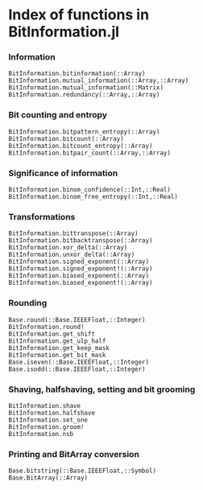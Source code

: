 # Index of functions in BitInformation.jl

### Information

```@docs
BitInformation.bitinformation(::Array)
BitInformation.mutual_information(::Array,::Array)
BitInformation.mutual_information(::Matrix)
BitInformation.redundancy(::Array,::Array)
```

### Bit counting and entropy

```@docs
BitInformation.bitpattern_entropy(::Array)
BitInformation.bitcount(::Array)
BitInformation.bitcount_entropy(::Array)
BitInformation.bitpair_count(::Array,::Array)
```

### Significance of information

```@docs
BitInformation.binom_confidence(::Int,::Real)
BitInformation.binom_free_entropy(::Int,::Real)
```

### Transformations

```@docs
BitInformation.bittranspose(::Array)
BitInformation.bitbacktranspose(::Array)
BitInformation.xor_delta(::Array)
BitInformation.unxor_delta(::Array)
BitInformation.signed_exponent(::Array)
BitInformation.signed_exponent!(::Array)
BitInformation.biased_exponent(::Array)
BitInformation.biased_exponent!(::Array)
```

### Rounding

```@docs
Base.round(::Base.IEEEFloat,::Integer)
BitInformation.round!
BitInformation.get_shift
BitInformation.get_ulp_half
BitInformation.get_keep_mask
BitInformation.get_bit_mask
Base.iseven(::Base.IEEEFloat,::Integer)
Base.isodd(::Base.IEEEFloat,::Integer)
```

### Shaving, halfshaving, setting and bit grooming

```@docs
BitInformation.shave
BitInformation.halfshave
BitInformation.set_one
BitInformation.groom!
BitInformation.nsb
```

### Printing and BitArray conversion

```@docs
Base.bitstring(::Base.IEEEFloat,::Symbol)
Base.BitArray(::Array)
```

